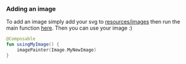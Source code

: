 ### Adding an image

To add an image simply add your svg to [resources/images](src/main/resources/images) then run the
main function [here](src/main/kotlin/com/weesnerDevelopment/imageParser/ImageParser.kt). Then you can
use your image :)
```kotlin
@Composable
fun usingMyImage() {
    imagePainter(Image.MyNewImage)
}
```
